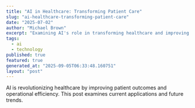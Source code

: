 ```yaml
---
title: "AI in Healthcare: Transforming Patient Care"
slug: "ai-healthcare-transforming-patient-care"
date: "2025-07-02"
author: "Michael Brown"
excerpt: "Examining AI's role in transforming healthcare and improving patient outcomes."
tags:
  - ai
  - technology
published: true
featured: true
generated_at: "2025-09-05T06:33:48.160751"
layout: "post"
---
```


AI is revolutionizing healthcare by improving patient outcomes and operational efficiency. This post examines current applications and future trends.